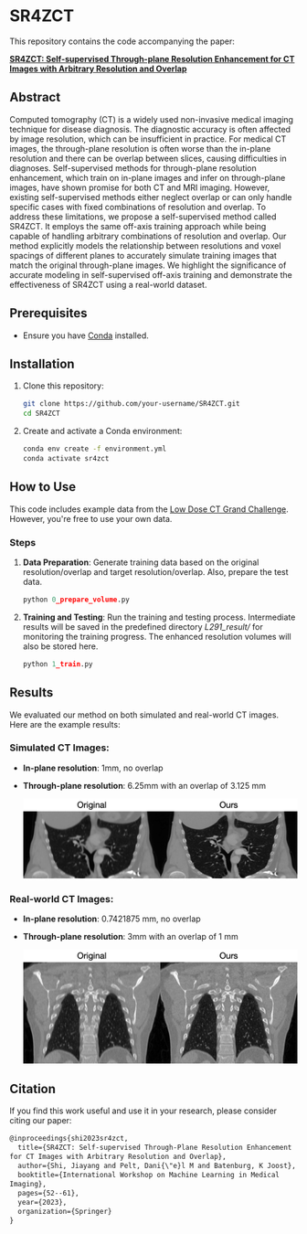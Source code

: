 # SR4ZCT

This repository contains the code accompanying the paper:

**[SR4ZCT: Self-supervised Through-plane Resolution Enhancement for CT Images with Arbitrary Resolution and Overlap](paper/Self_Supervised_Resolution_Enhancement_for_CT_Images.pdf)**

## Abstract
Computed tomography (CT) is a widely used non-invasive medical imaging technique for disease diagnosis. The diagnostic accuracy is often affected by image resolution, which can be insufficient in practice. For medical CT images, the through-plane resolution is often worse than the in-plane resolution and there can be overlap between slices, causing difficulties in diagnoses. Self-supervised methods for through-plane resolution enhancement, which train on in-plane images and infer on through-plane images, have shown promise for both CT and MRI imaging. However, existing self-supervised methods either neglect overlap or can only handle specific cases with fixed combinations of resolution and overlap. To address these limitations, we propose a self-supervised method called SR4ZCT. It employs the same off-axis training approach while being capable of handling arbitrary combinations of resolution and overlap. Our method explicitly models the relationship between resolutions and voxel spacings of different planes to accurately simulate training images that match the original through-plane images. We highlight the significance of accurate modeling in self-supervised off-axis training and demonstrate the effectiveness of SR4ZCT using a real-world dataset.

## Prerequisites

- Ensure you have [Conda](https://docs.conda.io/en/latest/) installed.

## Installation

1. Clone this repository:
   ```bash
   git clone https://github.com/your-username/SR4ZCT.git
   cd SR4ZCT
   ```

2. Create and activate a Conda environment:
    ```bash
    conda env create -f environment.yml
    conda activate sr4zct
    ```

## How to Use
This code includes example data from the [Low Dose CT Grand Challenge](https://www.aapm.org/grandchallenge/lowdosect/#trainingData). However, you're free to use your own data.

### Steps
1. **Data Preparation**: Generate training data based on the original resolution/overlap and target resolution/overlap. Also, prepare the test data.
    ```python
    python 0_prepare_volume.py
    ```

2. **Training and Testing**: Run the training and testing process. Intermediate results will be saved in the predefined directory *L291_result/* for monitoring the training progress. The enhanced resolution volumes will also be stored here.
    ```python
    python 1_train.py
    ```

## Results

We evaluated our method on both simulated and real-world CT images. Here are the example results:

### Simulated CT Images:
- **In-plane resolution**: 1mm, no overlap
- **Through-plane resolution**: 6.25mm with an overlap of 3.125 mm

   ![Simulated CT Image Result](images/example_result_6.25_3.125.png)

### Real-world CT Images:
- **In-plane resolution**: 0.7421875 mm, no overlap
- **Through-plane resolution**: 3mm with an overlap of 1 mm

   ![Real-world CT Image Result](images/example_result_real.png)


## Citation
If you find this work useful and use it in your research, please consider citing our paper:
```
@inproceedings{shi2023sr4zct,
  title={SR4ZCT: Self-supervised Through-Plane Resolution Enhancement for CT Images with Arbitrary Resolution and Overlap},
  author={Shi, Jiayang and Pelt, Dani{\"e}l M and Batenburg, K Joost},
  booktitle={International Workshop on Machine Learning in Medical Imaging},
  pages={52--61},
  year={2023},
  organization={Springer}
}
```
